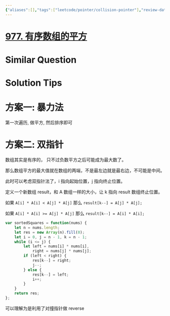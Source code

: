 ```yaml
---
{"aliases":[],"tags":["leetcode/pointer/collision-pointer"],"review-dates":[],"dg-publish":true,"difficulty":"easy","date-created":"2023-07-20-Thu, 10:51:50 am","date-modified":"2023-07-20-Thu, 10:53:50 am","permalink":"/programming/basic/leetcode/977. 有序数组的平方/","dgPassFrontmatter":true}
---
```



# [977. 有序数组的平方](https://leetcode.cn/problems/squares-of-a-sorted-array/)

# Similar Question

# Solution Tips

# 方案一: 暴力法

第一次遍历, 做平方, 然后排序即可

# 方案二: 双指针

数组其实是有序的， 只不过负数平方之后可能成为最大数了。

那么数组平方的最大值就在数组的两端，不是最左边就是最右边，不可能是中间。

此时可以考虑双指针法了，i 指向起始位置，j 指向终止位置。

定义一个新数组 result，和 A 数组一样的大小，让 k 指向 result 数组终止位置。

如果 `A[i] * A[i] < A[j] * A[j]` 那么 `result[k--] = A[j] * A[j];` 

如果 `A[i] * A[i] >= A[j] * A[j]` 那么 `result[k--] = A[i] * A[i];` 

```js
var sortedSquares = function(nums) {
    let n = nums.length;
    let res = new Array(n).fill(0);
    let i = 0, j = n - 1, k = n - 1;
    while (i <= j) {
        let left = nums[i] * nums[i],
            right = nums[j] * nums[j];
        if (left < right) {
            res[k--] = right;
            j--;
        } else {
            res[k--] = left;
            i++;
        }
    }
    return res;
};
```

可以理解为是利用了对撞指针做 reverse
